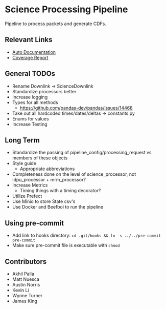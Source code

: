 # Science Processing Pipeline

Pipeline to process packets and generate CDFs.

## Relevant Links
- [Auto Documentation](http://science-processing.pages.elfin.ucla/pipeline-refactor/index.html)
- [Coverage Report](http://science-processing.pages.elfin.ucla/pipeline-refactor/htmlcov/index.html)

## General TODOs
- Rename Downlink -> ScienceDownlink
- Standardize processors better
- Increase logging
- Types for all methods
  - https://github.com/pandas-dev/pandas/issues/14468
- Take out all hardcoded times/dates/deltas -> constants.py
- Enums for values
- Increase Testing

## Long Term
- Standardize the passing of pipeline_config/processing_request vs members of these objects
- Style guide
  - Appropriate abbreviations
- Completeness done on the level of science_processor, not idpu_processor + mrm_processor?
- Increase Metrics
  - Timing things with a timing decorator?
- Utilize Prefect
- Use Minio to store State csv's
- Use Docker and Beefboi to run the pipeline

## Using pre-commit
- Add link to hooks directory: `cd .git/hooks && ln -s ../../pre-commit pre-commit`
- Make sure pre-commit file is executable with `chmod`

## Contributors
- Akhil Palla
- Matt Nuesca
- Austin Norris
- Kevin Li
- Wynne Turner
- James King

